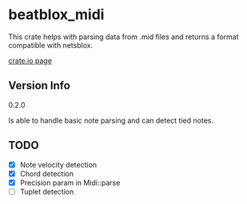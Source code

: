 # beatblox_midi
This crate helps with parsing data from .mid files and returns a format compatible with netsblox.

[crate.io page](https://crates.io/search?q=beatblox_midi)

## Version Info
0.2.0

Is able to handle basic note parsing and can detect tied notes.

## TODO

- [x] Note velocity detection
- [x] Chord detection
- [x] Precision param in Midi::parse
- [ ] Tuplet detection
